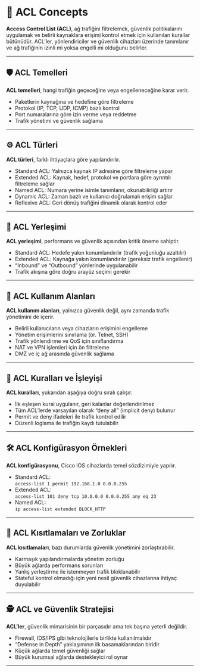 # 🔐 ACL Concepts  

**Access Control List (ACL)**, ağ trafiğini filtrelemek, güvenlik politikalarını uygulamak ve belirli kaynaklara erişimi kontrol etmek için kullanılan kurallar bütünüdür. ACL’ler, yönlendiriciler ve güvenlik cihazları üzerinde tanımlanır ve ağ trafiğinin izinli mi yoksa engelli mi olduğunu belirler.  

---

## 🛡️ ACL Temelleri  

**ACL temelleri**, hangi trafiğin geçeceğine veya engelleneceğine karar verir.  

- Paketlerin kaynağına ve hedefine göre filtreleme  
- Protokol (IP, TCP, UDP, ICMP) bazlı kontrol  
- Port numaralarına göre izin verme veya reddetme  
- Trafik yönetimi ve güvenlik sağlama  

---

## ⚙️ ACL Türleri  

**ACL türleri**, farklı ihtiyaçlara göre yapılandırılır.  

- Standard ACL: Yalnızca kaynak IP adresine göre filtreleme yapar  
- Extended ACL: Kaynak, hedef, protokol ve portlara göre ayrıntılı filtreleme sağlar  
- Named ACL: Numara yerine isimle tanımlanır, okunabilirliği artırır  
- Dynamic ACL: Zaman bazlı ve kullanıcı doğrulamalı erişim sağlar  
- Reflexive ACL: Geri dönüş trafiğini dinamik olarak kontrol eder  

---

## 📍 ACL Yerleşimi  

**ACL yerleşimi**, performans ve güvenlik açısından kritik öneme sahiptir. 
 
- Standard ACL: Hedefe yakın konumlandırılır (trafik yoğunluğu azaltılır)  
- Extended ACL: Kaynağa yakın konumlandırılır (gereksiz trafik engellenir)  
- “Inbound” ve “Outbound” yönlerinde uygulanabilir  
- Trafik akışına göre doğru arayüz seçimi gerekir  

---

## 🔑 ACL Kullanım Alanları  

**ACL kullanım alanları**, yalnızca güvenlik değil, aynı zamanda trafik yönetimini de içerir.  

- Belirli kullanıcıların veya cihazların erişimini engelleme  
- Yönetim erişimlerini sınırlama (ör. Telnet, SSH)  
- Trafik yönlendirme ve QoS için sınıflandırma  
- NAT ve VPN işlemleri için ön filtreleme  
- DMZ ve iç ağ arasında güvenlik sağlama  

---

## 🧩 ACL Kuralları ve İşleyişi  

**ACL kuralları**, yukarıdan aşağıya doğru sıralı çalışır.  

- İlk eşleşen kural uygulanır, geri kalanlar değerlendirilmez  
- Tüm ACL’lerde varsayılan olarak “deny all” (implicit deny) bulunur  
- Permit ve deny ifadeleri ile trafik kontrol edilir  
- Düzenli loglama ile trafiğin kaydı tutulabilir  

---

## 🛠️ ACL Konfigürasyon Örnekleri  

**ACL konfigürasyonu**, Cisco IOS cihazlarda temel sözdizimiyle yapılır. 
 
- Standard ACL:  
  `access-list 1 permit 192.168.1.0 0.0.0.255`  
- Extended ACL:  
  `access-list 101 deny tcp 10.0.0.0 0.0.0.255 any eq 23`  
- Named ACL:  
  `ip access-list extended BLOCK_HTTP`  

---

## 🚧 ACL Kısıtlamaları ve Zorluklar 
 
**ACL kısıtlamaları**, bazı durumlarda güvenlik yönetimini zorlaştırabilir. 
 
- Karmaşık yapılandırmalarda yönetim zorluğu  
- Büyük ağlarda performans sorunları  
- Yanlış yerleştirme ile istenmeyen trafik bloklanabilir  
- Stateful kontrol olmadığı için yeni nesil güvenlik cihazlarına ihtiyaç duyulabilir  

---

## 🕵️ ACL ve Güvenlik Stratejisi  

**ACL’ler**, güvenlik mimarisinin bir parçasıdır ama tek başına yeterli değildir. 
 
- Firewall, IDS/IPS gibi teknolojilerle birlikte kullanılmalıdır  
- “Defense in Depth” yaklaşımının ilk basamaklarından biridir  
- Küçük ağlarda temel güvenliği sağlar  
- Büyük kurumsal ağlarda destekleyici rol oynar  

---
